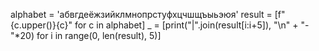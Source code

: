 alphabet = 'абвгдеёжзийклмнопрстуфхцчшщъыьэюя'
result = [f"{c.upper()}{c}" for c in alphabet]
_ = [print("|".join(result[i:i+5]), "\n" + "-"*20) for i in range(0, len(result), 5)]


